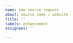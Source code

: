 ```yaml
---
name: new source request
about: Source name / website
title: ''
labels: enhancement
assignees: ''

---
```



